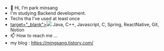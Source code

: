 - 👋 Hi, I’m park minsang
- I'm studying Backend development.
- Techs tha I've used at least once
- <a href="https://github.com/minsang0850">target="_blank"><img src="https://img.shields.io/badge/-Python-000000?style=flat&logo=Python"/></a>
 Java, C++, Javascript, C, Spring, ReactNative, Git, Notion
- 📫 How to reach me ...
- my blog : https://mingsang.tistory.com/

<!---
minsang0850/minsang0850 is a ✨ special ✨ repository because its `README.md` (this file) appears on your GitHub profile.
You can click the Preview link to take a look at your changes.
--->
